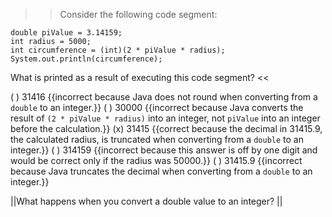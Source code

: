 >>Consider the following code segment:</p>
<pre><code class="java language-java">double piValue = 3.14159;
int radius = 5000;
int circumference = (int)(2 * piValue * radius);
System.out.println(circumference);
</code></pre>
<p>What is printed as a result of executing this code segment? <<

( ) 31416 {{incorrect because Java does not round when converting from a <code>double</code> to an integer.}}
( ) 30000 {{incorrect because Java converts the result of <code>(2 * piValue * radius)</code> into an integer, not <code>piValue</code> into an integer before the calculation.}}
(x) 31415 {{correct because the decimal in 31415.9, the calculated radius, is truncated when converting from a <code>double</code> to an integer.}}
( ) 314159 {{incorrect because this answer is off by one digit and would be correct only if the radius was 50000.}}
( ) 31415.9 {{incorrect because Java truncates the decimal when converting from a <code>double</code> to an integer.}}

||What happens when you convert a double value to an integer? ||
